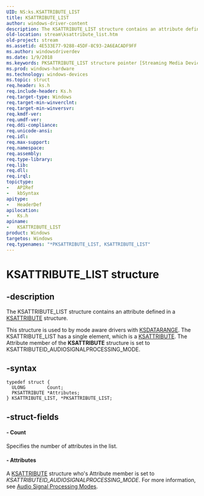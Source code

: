 ```yaml
---
UID: NS:ks.KSATTRIBUTE_LIST
title: KSATTRIBUTE_LIST
author: windows-driver-content
description: The KSATTRIBUTE_LIST structure contains an attribute defined in a KSATTRIBUTE structure.
old-location: stream\ksattribute_list.htm
old-project: stream
ms.assetid: 4E533E77-9288-45DF-8C93-2A6EACADF9FF
ms.author: windowsdriverdev
ms.date: 1/9/2018
ms.keywords: PKSATTRIBUTE_LIST structure pointer [Streaming Media Devices], ks/PKSATTRIBUTE_LIST, ks/KSATTRIBUTE_LIST, stream.ksattribute_list, KSATTRIBUTE_LIST structure [Streaming Media Devices], PKSATTRIBUTE_LIST, KSATTRIBUTE_LIST, *PKSATTRIBUTE_LIST
ms.prod: windows-hardware
ms.technology: windows-devices
ms.topic: struct
req.header: ks.h
req.include-header: Ks.h
req.target-type: Windows
req.target-min-winverclnt: 
req.target-min-winversvr: 
req.kmdf-ver: 
req.umdf-ver: 
req.ddi-compliance: 
req.unicode-ansi: 
req.idl: 
req.max-support: 
req.namespace: 
req.assembly: 
req.type-library: 
req.lib: 
req.dll: 
req.irql: 
topictype:
-	APIRef
-	kbSyntax
apitype:
-	HeaderDef
apilocation:
-	Ks.h
apiname:
-	KSATTRIBUTE_LIST
product: Windows
targetos: Windows
req.typenames: "*PKSATTRIBUTE_LIST, KSATTRIBUTE_LIST"
---
```


# KSATTRIBUTE_LIST structure


## -description


The KSATTRIBUTE_LIST structure contains an attribute defined in a <a href="..\ks\ns-ks-ksattribute.md">KSATTRIBUTE</a> structure.

This structure is used to by mode aware drivers with  <a href="..\ks\ns-ks-ksdataformat.md">KSDATARANGE</a>. The KSATTRIBUTE_LIST has a single element, which is a <a href="..\ks\ns-ks-ksattribute.md">KSATTRIBUTE</a>. The Attribute member of the <b>KSATTRIBUTE</b> structure is set to KSATTRIBUTEID_AUDIOSIGNALPROCESSING_MODE.


## -syntax


````
typedef struct {
  ULONG        Count;
  PKSATTRIBUTE *Attributes;
} KSATTRIBUTE_LIST, *PKSATTRIBUTE_LIST;
````


## -struct-fields




#### - Count

Specifies the number of attributes in the list.


#### - Attributes

  A <a href="..\ks\ns-ks-ksattribute.md">KSATTRIBUTE</a> structure who's Attribute member is set to <i>KSATTRIBUTEID_AUDIOSIGNALPROCESSING_MODE</i>. For more information,  see <a href="https://msdn.microsoft.com/104275F8-2302-484B-B673-7448CAA1F793">Audio Signal Processing Modes</a>.

